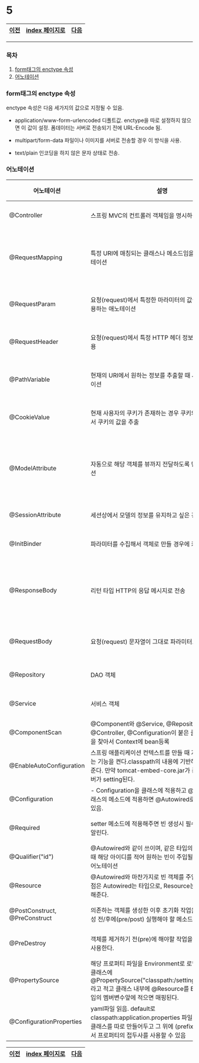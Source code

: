 # 5

[이전](./04.md)|[index 페이지로](./00index.md) |[다음](./06.md)
---|---|---
<hr>

### 목차

1. [form태그의 enctype 속성](#form태그의-enctype-속성)
2. [어노테이션](#어노테이션)
### form태그의 enctype 속성
enctype 속성은 다음 세가지의 값으로 지정될 수 있음.
- application/www-form-urlencoded
디폴트값. enctype을 따로 설정하지 않으면 이 값이 설정. 폼데이터는 서버로 전송되기 전에 URL-Encode 됨.

- multipart/form-data
파일이나 이미지를 서버로 전송할 경우 이 방식을 사용.

- text/plain
인코딩을 하지 않은 문자 상태로 전송.

### 어노테이션



어노테이션 | 설명 | 사용
-- | -- | --
@Controller | 스프링 MVC의 컨트롤러 객체임을 명시하는 애노테이션 | 클래스
@RequestMapping | 특정 URI에 매칭되는 클래스나 메소드임을 명시하는 애노테이션 | 클래스, 메소드
@RequestParam | 요청(request)에서 특정한 마라미터의 값을 찾아낼 때 사용하는 애노테이션 | 파라미터
@RequestHeader | 요청(request)에서 특정 HTTP 헤더 정보를 추출할 때 사용 | 파라미터
@PathVariable | 현재의 URI에서 원하는 정보를 추출할 때 사용하는 애노테이션 | 파라미터
@CookieValue | 현재 사용자의 쿠키가 존재하는 경우 쿠키의 이름을 이용해서 쿠키의 값을 추출 | 파라미터
@ModelAttribute | 자동으로 해당 객체를 뷰까지 전달하도록 만드는 애노테이션 | 메소드, 파라미터
@SessionAttribute | 세션상에서 모델의 정보를 유지하고 싶은 경우에 사용 | 클래스
@InitBinder | 파라미터를 수집해서 객체로 만들 경우에 커스터마이징 | 메소드
@ResponseBody | 리턴 타입 HTTP의 응답 메시지로 전송 | 메소드, 리턴타입
@RequestBody | 요청(request) 문자열이 그대로 파라미터로 전달 | 파라미터
@Repository | DAO 객체 | 클래스
@Service | 서비스 객체 | 클래스
@ComponentScan|@Component와 @Service, @Repository, @Controller, @Configuration이 붙은 클래스 Bean들을 찾아서 Context에 bean등록|클래스
@EnableAutoConfiguration|스프링 애플리케이션 컨텍스트를 만들 때 자동으로 설정하는 기능을 켠다.classpath의 내용에 기반해서 자동 생성해준다. 만약 tomcat-embed-core.jar가 존재하면 톰캣 서버가 setting된다.|클래스
@Configuration|- Configuration을 클래스에 적용하고 @Bean을 해당 클래스의 메소드에 적용하면 @Autowired로 빈을 부를 수 있음.|클래스
@Required|setter 메소드에 적용해주면 빈 생성시 필수 프로퍼티 임을 알린다.|메소드
@Qualifier("id")|@Autowired와 같이 쓰이며, 같은 타입의 빈 객체가 있을 때 해당 아이디를 적어 원하는 빈이 주입될 수 있도록 하는 어노테이션|메소드
@Resource| @Autowired와 마찬가지로 빈 객체를 주입해주는데 차이점은 Autowired는 타입으로, Resource는 이름으로 연결해준다.| 메소드
@PostConstruct, @PreConstruct| 의존하는 객체를 생성한 이후 초기화 작업을 위해 객체 생성 전/후에(pre/post) 실행해야 할 메소드 앞에 붙인다.|메소드
@PreDestroy| 객체를 제거하기 전(pre)에 해야할 작업을 수행하기 위해 사용한다.|메소드
@PropertySource| 해당 프로퍼티 파일을 Environment로 로딩하게 해준다. 클래스에 @PropertySource("classpath:/settings.properties")라고 적고 클래스 내부에 @Resource를 Environment타입의 멤버변수앞에 적으면 매핑된다.|클래스
@ConfigurationProperties| yaml파일 읽음. default로 classpath:application.properties 파일이 조회됨. 속성 클래스를 따로 만들어두고 그 위에 (prefix="mail")을 써서 프로퍼티의 접두사를 사용할 수 있음|클래스


  
[이전](./04.md)|[index 페이지로](./00index.md) |[다음](./06.md)
---|---|---






